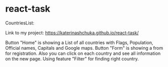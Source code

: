 # react-task
CountriesList:

Link to my project: https://katerinashchuka.github.io/react-task/

Button "Home" is showing a List of all countries with Flags, Population, Official names, Capitals and Google maps.
Button "Form" is showing a from for registration.
Also you can click on each country and see all information on the new page. 
Using feature "Filter" for finding right country.
